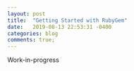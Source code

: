 ```yaml
---
layout: post
title:  "Getting Started with RubyGem"
date:   2019-08-13 22:53:31 -0400
categories: blog
comments: true;
---
```

Work-in-progress
